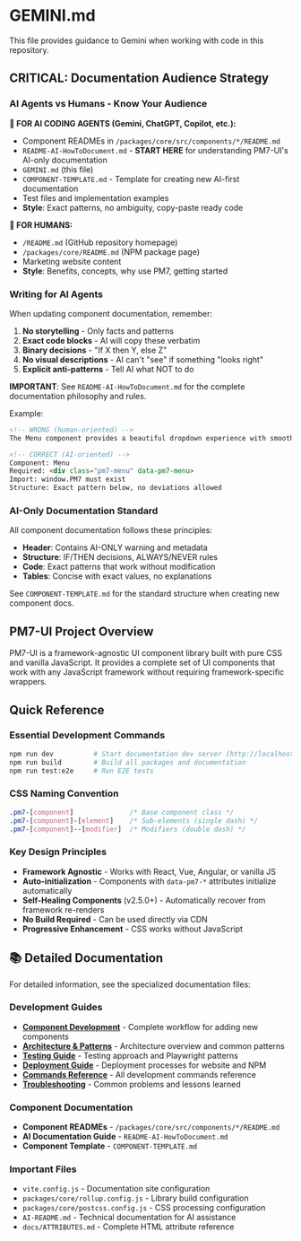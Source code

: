 # GEMINI.md

This file provides guidance to Gemini when working with code in this repository.

## CRITICAL: Documentation Audience Strategy

### AI Agents vs Humans - Know Your Audience

**🤖 FOR AI CODING AGENTS (Gemini, ChatGPT, Copilot, etc.):**
- Component READMEs in `/packages/core/src/components/*/README.md`
- `README-AI-HowToDocument.md` - **START HERE** for understanding PM7-UI's AI-only documentation
- `GEMINI.md` (this file)
- `COMPONENT-TEMPLATE.md` - Template for creating new AI-first documentation
- Test files and implementation examples
- **Style**: Exact patterns, no ambiguity, copy-paste ready code

**👥 FOR HUMANS:**
- `/README.md` (GitHub repository homepage)
- `/packages/core/README.md` (NPM package page)
- Marketing website content
- **Style**: Benefits, concepts, why use PM7, getting started

### Writing for AI Agents

When updating component documentation, remember:
1. **No storytelling** - Only facts and patterns
2. **Exact code blocks** - AI will copy these verbatim
3. **Binary decisions** - "If X then Y, else Z"
4. **No visual descriptions** - AI can't "see" if something "looks right"
5. **Explicit anti-patterns** - Tell AI what NOT to do

**IMPORTANT**: See `README-AI-HowToDocument.md` for the complete documentation philosophy and rules.

Example:
```markdown
<!-- WRONG (human-oriented) -->
The Menu component provides a beautiful dropdown experience with smooth animations...

<!-- CORRECT (AI-oriented) -->
Component: Menu
Required: <div class="pm7-menu" data-pm7-menu>
Import: window.PM7 must exist
Structure: Exact pattern below, no deviations allowed
```

### AI-Only Documentation Standard

All component documentation follows these principles:
- **Header**: Contains AI-ONLY warning and metadata
- **Structure**: IF/THEN decisions, ALWAYS/NEVER rules
- **Code**: Exact patterns that work without modification
- **Tables**: Concise with exact values, no explanations

See `COMPONENT-TEMPLATE.md` for the standard structure when creating new component docs.

## PM7-UI Project Overview

PM7-UI is a framework-agnostic UI component library built with pure CSS and vanilla JavaScript. It provides a complete set of UI components that work with any JavaScript framework without requiring framework-specific wrappers.

## Quick Reference

### Essential Development Commands
```bash
npm run dev          # Start documentation dev server (http://localhost:5173)
npm run build        # Build all packages and documentation
npm run test:e2e     # Run E2E tests
```

### CSS Naming Convention
```css
.pm7-[component]              /* Base component class */
.pm7-[component]-[element]    /* Sub-elements (single dash) */
.pm7-[component]--[modifier]  /* Modifiers (double dash) */
```

### Key Design Principles
- **Framework Agnostic** - Works with React, Vue, Angular, or vanilla JS
- **Auto-initialization** - Components with `data-pm7-*` attributes initialize automatically
- **Self-Healing Components** (v2.5.0+) - Automatically recover from framework re-renders
- **No Build Required** - Can be used directly via CDN
- **Progressive Enhancement** - CSS works without JavaScript

## 📚 Detailed Documentation

For detailed information, see the specialized documentation files:

### Development Guides
- **[Component Development](docs/claude/component-development.md)** - Complete workflow for adding new components
- **[Architecture & Patterns](docs/claude/architecture.md)** - Architecture overview and common patterns
- **[Testing Guide](docs/claude/testing.md)** - Testing approach and Playwright patterns
- **[Deployment Guide](docs/claude/deployment.md)** - Deployment processes for website and NPM
- **[Commands Reference](docs/claude/commands.md)** - All development commands reference
- **[Troubleshooting](docs/claude/troubleshooting.md)** - Common problems and lessons learned

### Component Documentation
- **Component READMEs** - `/packages/core/src/components/*/README.md`
- **AI Documentation Guide** - `README-AI-HowToDocument.md`
- **Component Template** - `COMPONENT-TEMPLATE.md`

### Important Files
- `vite.config.js` - Documentation site configuration
- `packages/core/rollup.config.js` - Library build configuration
- `packages/core/postcss.config.js` - CSS processing configuration
- `AI-README.md` - Technical documentation for AI assistance
- `docs/ATTRIBUTES.md` - Complete HTML attribute reference
